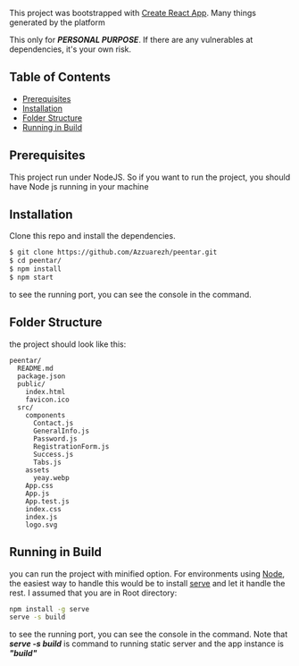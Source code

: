 This project was bootstrapped with [Create React App](https://github.com/facebook/create-react-app). Many things generated by the platform

This only for ***PERSONAL PURPOSE***. If there are any vulnerables at dependencies, it's your own risk.

## Table of Contents

- [Prerequisites](#Prerequisites)
- [Installation](#Installation)
- [Folder Structure](#folder-structure)
- [Running in Build](#running-in-build)

## Prerequisites

This project run under NodeJS. So if you want to run the project, you should have Node js running in your machine

## Installation

Clone this repo and install the dependencies. 

```sh
$ git clone https://github.com/Azzuarezh/peentar.git
$ cd peentar/
$ npm install
$ npm start
```
to see the running port, you can see the console in the command.

## Folder Structure

the project should look like this:

```
peentar/
  README.md  
  package.json
  public/
    index.html
    favicon.ico    
  src/
    components
      Contact.js
      GeneralInfo.js
      Password.js
      RegistrationForm.js
      Success.js
      Tabs.js      
    assets
      yeay.webp
    App.css
    App.js
    App.test.js
    index.css
    index.js
    logo.svg
```

## Running in Build

you can run the project with minified option. For environments using [Node](https://nodejs.org/), the easiest way to handle this would be to install [serve](https://github.com/zeit/serve) and let it handle the rest. I assumed that you are in Root directory:

```sh
npm install -g serve
serve -s build
```
to see the running port, you can see the console in the command.
Note that ***serve -s build***  is command to running static server and the app instance is ***"build"***
